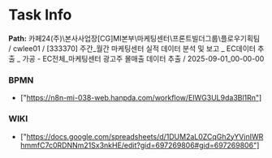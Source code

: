 # Task Info

**Path:** 카페24(주)\본사사업장\[CG]MI본부\마케팅센터\프론트빌더그룹\플로우기획팀 / cwlee01 / [333370] 주간_월간 마케팅센터 실적 데이터 분석 및 보고 _ EC데이터 추출 _ 가공 - EC전체_마케팅센터 광고주 몰매출 데이터 추출 / 2025-09-01_00-00-00

### BPMN
- ["https://n8n-mi-038-web.hanpda.com/workflow/EIWG3UL9da3Bl1Rn"]

### WIKI
- ["https://docs.google.com/spreadsheets/d/1DUM2aL0ZCqGh2yYVjnIWRhmmfC7c0RDNNm21Sx3nkHE/edit?gid=697269806#gid=697269806"]

